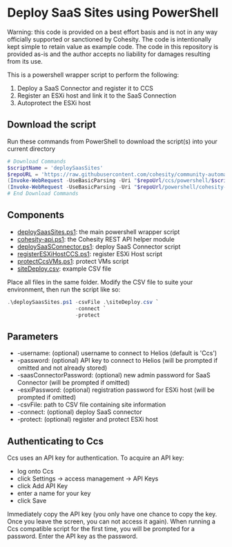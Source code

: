 # Deploy SaaS Sites using PowerShell

Warning: this code is provided on a best effort basis and is not in any way officially supported or sanctioned by Cohesity. The code is intentionally kept simple to retain value as example code. The code in this repository is provided as-is and the author accepts no liability for damages resulting from its use.

This is a powershell wrapper script to perform the following:

1. Deploy a SaaS Connector and register it to CCS
2. Register an ESXi host and link it to the SaaS Connection
3. Autoprotect the ESXi host

## Download the script

Run these commands from PowerShell to download the script(s) into your current directory

```powershell
# Download Commands
$scriptName = 'deploySaasSites'
$repoURL = 'https://raw.githubusercontent.com/cohesity/community-automation-samples/main'
(Invoke-WebRequest -UseBasicParsing -Uri "$repoUrl/ccs/powershell/$scriptName/$scriptName.ps1").content | Out-File "$scriptName.ps1"; (Get-Content "$scriptName.ps1") | Set-Content "$scriptName.ps1"
(Invoke-WebRequest -UseBasicParsing -Uri "$repoUrl/powershell/cohesity-api/cohesity-api.ps1").content | Out-File cohesity-api.ps1; (Get-Content cohesity-api.ps1) | Set-Content cohesity-api.ps1
# End Download Commands
```

## Components

* [deploySaasSites.ps1](https://raw.githubusercontent.com/cohesity/community-automation-samples/main/ccs/powershell/deploySaasSites/deploySaasSites.ps1): the main powershell wrapper script
* [cohesity-api.ps1](https://raw.githubusercontent.com/cohesity/community-automation-samples/main/powershell/cohesity-api/cohesity-api.ps1): the Cohesity REST API helper module
* [deploySaaSConnector.ps1](https://raw.githubusercontent.com/cohesity/community-automation-samples/main/ccs/powershell/deploySaaSConnector/deploySaaSConnector.ps1): deploy SaaS Connector script
* [registerESXiHostCCS.ps1](https://raw.githubusercontent.com/cohesity/community-automation-samples/main/ccs/powershell/registerESXiHostCCS/registerESXiHostCCS.ps1): register ESXi Host script
* [protectCcsVMs.ps1](https://raw.githubusercontent.com/cohesity/community-automation-samples/main/ccs/powershell/protectCcsVMs/protectCcsVMs.ps1): protect VMs script
* [siteDeploy.csv](https://raw.githubusercontent.com/cohesity/community-automation-samples/main/ccs/powershell/deploySaasSites/siteDeploy.csv): example CSV file

Place all files in the same folder. Modify the CSV file to suite your environment, then run the script like so:

```powershell
.\deploySaasSites.ps1 -csvFile .\siteDeploy.csv `
                      -connect `
                      -protect
```

## Parameters

* -username: (optional) username to connect to Helios (default is 'Ccs')
* -password: (optional) API key to connect to Helios (will be prompted if omitted and not already stored)
* -saasConnectorPassword: (optional) new admin password for SaaS Connector (will be prompted if omitted)
* -esxiPassword: (optional) registration password for ESXi host (will be prompted if omitted)
* -csvFile: path to CSV file containing site information
* -connect: (optional) deploy SaaS connector
* -protect: (optional) register and protect ESXi host

## Authenticating to Ccs

Ccs uses an API key for authentication. To acquire an API key:

* log onto Ccs
* click Settings -> access management -> API Keys
* click Add API Key
* enter a name for your key
* click Save

Immediately copy the API key (you only have one chance to copy the key. Once you leave the screen, you can not access it again). When running a Ccs compatible script for the first time, you will be prompted for a password. Enter the API key as the password.
